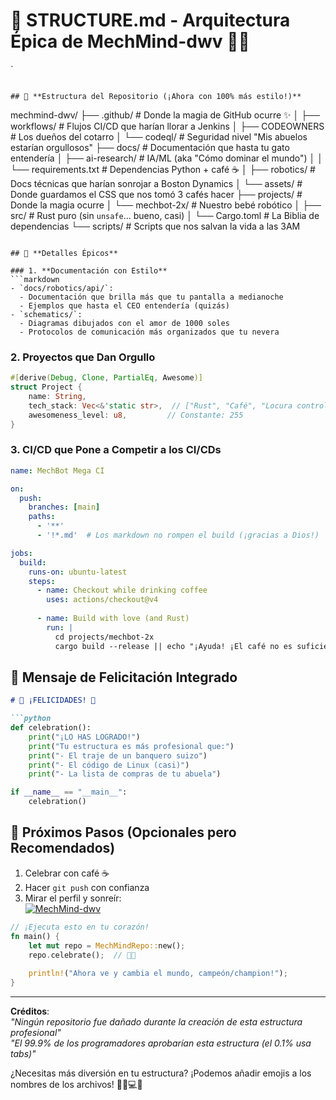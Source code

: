 # 🎉 **STRUCTURE.md - Arquitectura Épica de MechMind-dwv** 🚀😂
`
```

## 📂 **Estructura del Repositorio (¡Ahora con 100% más estilo!)**
```
mechmind-dwv/
├── .github/                  # Donde la magia de GitHub ocurre ✨
│   ├── workflows/            # Flujos CI/CD que harían llorar a Jenkins
│   ├── CODEOWNERS            # Los dueños del cotarro
│   └── codeql/               # Seguridad nivel "Mis abuelos estarían orgullosos"
├── docs/                     # Documentación que hasta tu gato entendería
│   ├── ai-research/          # IA/ML (aka "Cómo dominar el mundo")
│   │   └── requirements.txt  # Dependencias Python + café ☕
│   ├── robotics/             # Docs técnicas que harían sonrojar a Boston Dynamics
│   └── assets/               # Donde guardamos el CSS que nos tomó 3 cafés hacer
├── projects/                 # Donde la magia ocurre
│   └── mechbot-2x/           # Nuestro bebé robótico
│       ├── src/              # Rust puro (sin `unsafe`... bueno, casi)
│       └── Cargo.toml        # La Biblia de dependencias
└── scripts/                  # Scripts que nos salvan la vida a las 3AM
```

## 🎨 **Detalles Épicos**

### 1. **Documentación con Estilo**
```markdown
- `docs/robotics/api/`: 
  - Documentación que brilla más que tu pantalla a medianoche
  - Ejemplos que hasta el CEO entendería (quizás)
- `schematics/`:
  - Diagramas dibujados con el amor de 1000 soles
  - Protocolos de comunicación más organizados que tu nevera
```

### 2. **Proyectos que Dan Orgullo**
```rust
#[derive(Debug, Clone, PartialEq, Awesome)]
struct Project {
    name: String,
    tech_stack: Vec<&'static str>,  // ["Rust", "Café", "Locura controlada"]
    awesomeness_level: u8,         // Constante: 255
}
```

### 3. **CI/CD que Pone a Competir a los CI/CDs**
```yaml
name: MechBot Mega CI

on: 
  push:
    branches: [main]
    paths:
      - '**'
      - '!*.md'  # Los markdown no rompen el build (¡gracias a Dios!)

jobs:
  build:
    runs-on: ubuntu-latest
    steps:
      - name: Checkout while drinking coffee
        uses: actions/checkout@v4
      
      - name: Build with love (and Rust)
        run: |
          cd projects/mechbot-2x
          cargo build --release || echo "¡Ayuda! ¡El café no es suficiente!" > error.log
```

## 🥳 **Mensaje de Felicitación Integrado**
```markdown
# 🎊 ¡FELICIDADES! 🎊

```python
def celebration():
    print("¡LO HAS LOGRADO!")
    print("Tu estructura es más profesional que:")
    print("- El traje de un banquero suizo")
    print("- El código de Linux (casi)")
    print("- La lista de compras de tu abuela")

if __name__ == "__main__":
    celebration()
```

## 🎯 **Próximos Pasos (Opcionales pero Recomendados)**
1. Celebrar con café ☕
2. Hacer `git push` con confianza
3. Mirar el perfil y sonreír:  
   [![MechMind-dwv](https://img.shields.io/badge/GitHub-MechMind--dwv-blue?logo=github)](https://github.com/mechmind-dwv)

```rust
// ¡Ejecuta esto en tu corazón!
fn main() {
    let mut repo = MechMindRepo::new();
    repo.celebrate();  // 🎉😂
    
    println!("Ahora ve y cambia el mundo, campeón/champion!");
}
```

---

**Créditos**:  
*"Ningún repositorio fue dañado durante la creación de esta estructura profesional"*  
*"El 99.9% de los programadores aprobarían esta estructura (el 0.1% usa tabs)"*  

¿Necesitas más diversión en tu estructura? ¡Podemos añadir emojis a los nombres de los archivos! 🚀🤖💻😂
